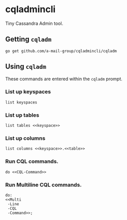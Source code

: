 # cqladmincli
Tiny Cassandra Admin tool.

## Getting `cqladm`
```
go get github.com/a-mail-group/cqladmincli/cqladm
```

## Using `cqladm`

These commands are entered within the `cqladm` prompt.

### List up keyspaces
```
list keyspaces
```

### List up tables
```
list tables <<keyspace>>
```

### List up columns
```
list columns <<keyspace>>.<<table>>
```

### Run CQL commands.
```
do <<CQL-Command>>
```
### Run Multiline CQL commands.
```
do:
<<Multi
 -Line
 -CQL
 -Command>>;
```
